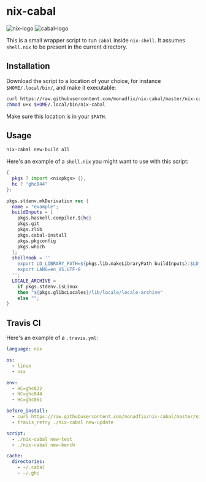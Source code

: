 # nix-cabal

![nix-logo](https://user-images.githubusercontent.com/4061728/48418536-978bc480-e766-11e8-9206-44292ea5e0f1.png) ![cabal-logo](https://user-images.githubusercontent.com/4061728/48418551-a07c9600-e766-11e8-9b47-a6497986936d.png)

This is a small wrapper script to run `cabal` inside `nix-shell`. It assumes
`shell.nix` to be present in the current directory.

## Installation

Download the script to a location of your choice, for instance
`$HOME/.local/bin/`, and make it executable:

```bash
curl https://raw.githubusercontent.com/monadfix/nix-cabal/master/nix-cabal -o $HOME/.local/bin/nix-cabal
chmod u+x $HOME/.local/bin/nix-cabal
```

Make sure this location is in your `$PATH`.

## Usage

```bash
nix-cabal new-build all
```

Here's an example of a `shell.nix` you might want to use with this script:

```nix
{
  pkgs ? import <nixpkgs> {},
  hc ? "ghc844"
}:

pkgs.stdenv.mkDerivation rec {
  name = "example";
  buildInputs = [
    pkgs.haskell.compiler.${hc}
    pkgs.git
    pkgs.zlib
    pkgs.cabal-install
    pkgs.pkgconfig
    pkgs.which
  ];
  shellHook = ''
    export LD_LIBRARY_PATH=${pkgs.lib.makeLibraryPath buildInputs}:$LD_LIBRARY_PATH
    export LANG=en_US.UTF-8
  '';
  LOCALE_ARCHIVE =
    if pkgs.stdenv.isLinux
    then "${pkgs.glibcLocales}/lib/locale/locale-archive"
    else "";
}
```

## Travis CI

Here's an example of a `.travis.yml`:

```yaml
language: nix

os:
  - linux
  - osx

env:
  - HC=ghc822
  - HC=ghc844
  - HC=ghc861

before_install:
  - curl https://raw.githubusercontent.com/monadfix/nix-cabal/master/nix-cabal -o nix-cabal && chmod u+x nix-cabal
  - travis_retry ./nix-cabal new-update

script:
  - ./nix-cabal new-test
  - ./nix-cabal new-bench

cache:
  directories:
    - ~/.cabal
    - ~/.ghc
```
